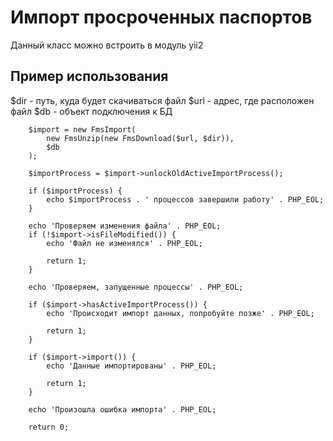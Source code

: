 # Импорт просроченных паспортов

Данный класс можно встроить в модуль yii2

## Пример использования

$dir - путь, куда будет скачиваться файл
$url - адрес, где расположен файл
$db - объект подключения к БД

        $import = new FmsImport(
            new FmsUnzip(new FmsDownload($url, $dir)),
            $db
        );

        $importProcess = $import->unlockOldActiveImportProcess();

        if ($importProcess) {
            echo $importProcess . ' процессов завершили работу' . PHP_EOL;
        }

        echo 'Проверяем изменения файла' . PHP_EOL;
        if (!$import->isFileModified()) {
            echo 'Файл не изменялся' . PHP_EOL;

            return 1;
        }

        echo 'Проверяем, запущенные процессы' . PHP_EOL;

        if ($import->hasActiveImportProcess()) {
            echo 'Происходит импорт данных, попробуйте позжe' . PHP_EOL;

            return 1;
        }

        if ($import->import()) {
            echo 'Данные импортированы' . PHP_EOL;

            return 1;
        }

        echo 'Произошла ошибка импорта' . PHP_EOL;

        return 0;

